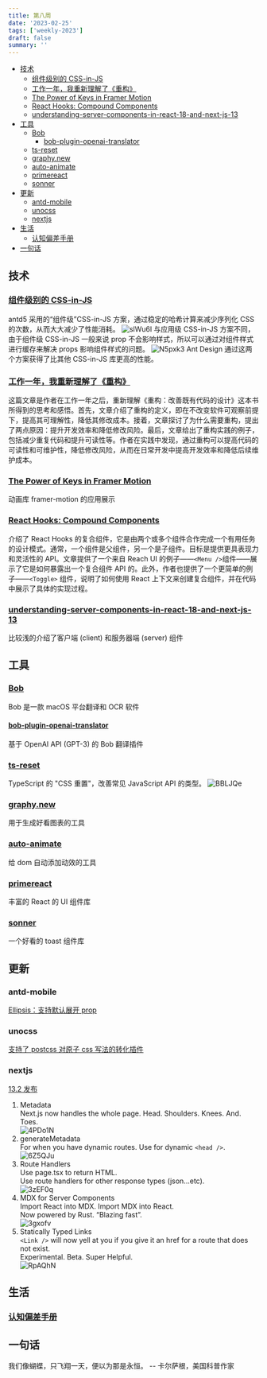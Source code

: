 ```yaml
---
title: 第八周
date: '2023-02-25'
tags: ['weekly-2023']
draft: false
summary: ''
---
```


- [技术](#技术)
  - [组件级别的 CSS-in-JS](#组件级别的-css-in-js)
  - [工作一年，我重新理解了《重构》](#工作一年我重新理解了重构)
  - [The Power of Keys in Framer Motion](#the-power-of-keys-in-framer-motion)
  - [React Hooks: Compound Components](#react-hooks-compound-components)
  - [understanding-server-components-in-react-18-and-next-js-13](#understanding-server-components-in-react-18-and-next-js-13)
- [工具](#工具)
  - [Bob](#bob)
    - [bob-plugin-openai-translator](#bob-plugin-openai-translator)
  - [ts-reset](#ts-reset)
  - [graphy.new](#graphynew)
  - [auto-animate](#auto-animate)
  - [primereact](#primereact)
  - [sonner](#sonner)
- [更新](#更新)
  - [antd-mobile](#antd-mobile)
  - [unocss](#unocss)
  - [nextjs](#nextjs)
- [生活](#生活)
  - [认知偏差手册](#认知偏差手册)
- [一句话](#一句话)

## 技术

### [组件级别的 CSS-in-JS](https://mp.weixin.qq.com/s/Wz9u_SdLs8Cw7xPpzfkRpw)

antd5 采用的“组件级”CSS-in-JS 方案，通过稳定的哈希计算来减少序列化 CSS 的次数，从而大大减少了性能消耗。
![slWu6l](https://cdn.jsdelivr.net/gh/klaaay/pbed@main/uPic/slWu6l.jpg)
与应用级 CSS-in-JS 方案不同，由于组件级 CSS-in-JS 一般来说 prop 不会影响样式，所以可以通过对组件样式进行缓存来解决 props 影响组件样式的问题。
![N5pxk3](https://cdn.jsdelivr.net/gh/klaaay/pbed@main/uPic/N5pxk3.jpg)
Ant Design 通过这两个方案获得了比其他 CSS-in-JS 库更高的性能。

### [工作一年，我重新理解了《重构》](https://mp.weixin.qq.com/s/ySigqnSmiUfFwQivrOBcHw)

这篇文章是作者在工作一年之后，重新理解《重构：改善既有代码的设计》这本书所得到的思考和感悟。首先，文章介绍了重构的定义，即在不改变软件可观察前提下，提高其可理解性，降低其修改成本。接着，文章探讨了为什么需要重构，提出了两点原因：提升开发效率和降低修改风险。最后，文章给出了重构实践的例子，包括减少重复代码和提升可读性等。作者在实践中发现，通过重构可以提高代码的可读性和可维护性，降低修改风险，从而在日常开发中提高开发效率和降低后续维护成本。

### [The Power of Keys in Framer Motion](https://www.nan.fyi/keys-in-framer-motion)

动画库 framer-motion 的应用展示

### [React Hooks: Compound Components](https://kentcdodds.com/blog/compound-components-with-react-hooks?utm_source=reactdigest&utm_medium&utm_campaign=1527)

介绍了 React Hooks 的复合组件，它是由两个或多个组件合作完成一个有用任务的设计模式。通常，一个组件是父组件，另一个是子组件。目标是提供更具表现力和灵活性的 API。文章提供了一个来自 Reach UI 的例子——`<Menu />`组件——展示了它是如何暴露出一个复合组件 API 的。此外，作者也提供了一个更简单的例子——`<Toggle>` 组件，说明了如何使用 React 上下文来创建复合组件，并在代码中展示了具体的实现过程。

### [understanding-server-components-in-react-18-and-next-js-13](https://programmingwithmosh.com/react/understanding-server-components-in-react-18-and-next-js-13/)

比较浅的介绍了客户端 (client) 和服务器端 (server) 组件

## 工具

### [Bob](https://bobtranslate.com/guide/)

Bob 是一款 macOS 平台翻译和 OCR 软件

#### [bob-plugin-openai-translator](https://github.com/yetone/bob-plugin-openai-translator)

基于 OpenAI API (GPT-3) 的 Bob 翻译插件

### [ts-reset](https://github.com/total-typescript/ts-reset)

TypeScript 的 "CSS 重置"，改善常见 JavaScript API 的类型。
![BBLJQe](https://cdn.jsdelivr.net/gh/klaaay/pbed@main/uPic/BBLJQe.jpg)

### [graphy.new](https://graphy.new/)

用于生成好看图表的工具

### [auto-animate](https://auto-animate.formkit.com/)

给 dom 自动添加动效的工具

### [primereact](https://github.com/primefaces/primereact)

丰富的 React 的 UI 组件库

### [sonner](https://github.com/emilkowalski/sonner)

一个好看的 toast 组件库

## 更新

### antd-mobile

[Ellipsis：支持默认展开 prop](https://github.com/ant-design/ant-design-mobile/pull/5955)

### unocss

[支持了 postcss 对原子 css 写法的转化插件](https://github.com/unocss/unocss/pull/2218)

### nextjs

[13.2 发布](https://nextjs.org/blog/next-13-2)

1. Metadata  
   Next.js now handles the whole page. Head. Shoulders. Knees. And. Toes.  
   ![4PDo1N](https://cdn.jsdelivr.net/gh/klaaay/pbed@main/uPic/4PDo1N.jpg)
2. generateMetadata  
   For when you have dynamic routes. Use for dynamic `<head />`.  
   ![6Z5QJu](https://cdn.jsdelivr.net/gh/klaaay/pbed@main/uPic/6Z5QJu.jpg)
3. Route Handlers  
   Use page.tsx to return HTML.  
   Use route handlers for other response types (json...etc).  
   ![3zEF0q](https://cdn.jsdelivr.net/gh/klaaay/pbed@main/uPic/3zEF0q.jpg)
4. MDX for Server Components  
   Import React into MDX. Import MDX into React.  
   Now powered by Rust. “Blazing fast”.  
   ![3gxofv](https://cdn.jsdelivr.net/gh/klaaay/pbed@main/uPic/3gxofv.jpg)
5. Statically Typed Links  
   `<Link />` will now yell at you if you give it an href for a route that does not exist.  
   Experimental. Beta. Super Helpful.  
   ![RpAQhN](https://cdn.jsdelivr.net/gh/klaaay/pbed@main/uPic/RpAQhN.jpg)

## 生活

### [认知偏差手册](https://s75w5y7vut.feishu.cn/docs/doccn3BatnScBJe7wD7K3S5poFf#)

## 一句话

我们像蝴蝶，只飞翔一天，便以为那是永恒。
-- 卡尔萨根，美国科普作家
